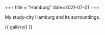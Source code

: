 +++
title = "Hamburg"
date=2021-07-01
+++

My study-city Hamburg and its surroundings.

{{ gallery() }}
